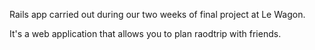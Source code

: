 Rails app carried out during our two weeks of final project at Le Wagon.

It's a web application that allows you to plan raodtrip with friends.
